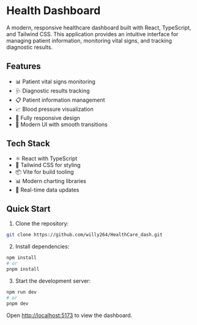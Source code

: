 # Health Dashboard

A modern, responsive healthcare dashboard built with React, TypeScript, and Tailwind CSS. This application provides an intuitive interface for managing patient information, monitoring vital signs, and tracking diagnostic results.

## Features

- 📊 Patient vital signs monitoring
- 🩺 Diagnostic results tracking
- 📋 Patient information management
- 📈 Blood pressure visualization
- 📱 Fully responsive design
- 🎨 Modern UI with smooth transitions

## Tech Stack

- ⚛️ React with TypeScript
- 🎨 Tailwind CSS for styling
- 📦 Vite for build tooling
- 📊 Modern charting libraries
- 🔄 Real-time data updates

## Quick Start

1. Clone the repository:

```bash
git clone https://github.com/willy264/HealthCare_dash.git
```

2. Install dependencies:

```bash
npm install
# or
pnpm install
```

3. Start the development server:

```bash
npm run dev
# or
pnpm dev
```

Open [http://localhost:5173](http://localhost:5173) to view the dashboard.
